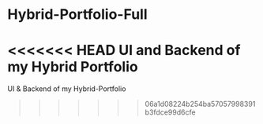 # Hybrid-Portfolio-Full
<<<<<<< HEAD
UI and Backend of my Hybrid Portfolio
=======
UI &amp; Backend of my Hybrid-Portfolio
>>>>>>> 06a1d08224b254ba57057998391b3fdce99d6cfe
